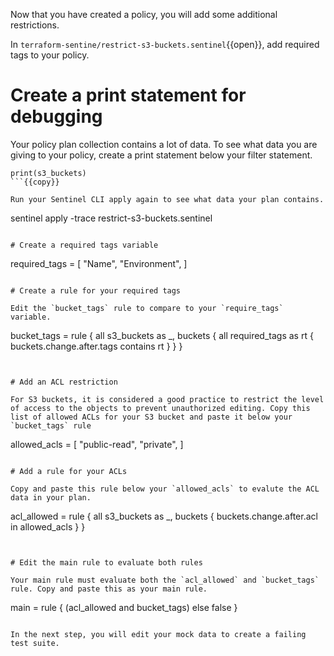 Now that you have created a policy, you will add some additional restrictions. 

In `terraform-sentine/restrict-s3-buckets.sentinel`{{open}}, add required tags to your policy.

# Create a print statement for debugging

Your policy plan collection contains a lot of data. To see what data you are giving to your policy, create a print statement below your filter statement.

```
print(s3_buckets)
```{{copy}}

Run your Sentinel CLI apply again to see what data your plan contains.

```
sentinel apply -trace restrict-s3-buckets.sentinel
```{{execute}}

# Create a required tags variable

```
required_tags = [
	"Name",
    "Environment",
]
```{{copy}}

# Create a rule for your required tags

Edit the `bucket_tags` rule to compare to your `require_tags` variable.

```
bucket_tags = rule {
	all s3_buckets as _, buckets {
		all required_tags as rt {
			buckets.change.after.tags contains rt
		}
	}
}
```{{copy}}


# Add an ACL restriction

For S3 buckets, it is considered a good practice to restrict the level of access to the objects to prevent unauthorized editing. Copy this list of allowed ACLs for your S3 bucket and paste it below your `bucket_tags` rule

```
allowed_acls = [
	"public-read",
	"private",
]
```{{copy}}

# Add a rule for your ACLs

Copy and paste this rule below your `allowed_acls` to evalute the ACL data in your plan.

```
acl_allowed = rule {
	all s3_buckets as _, buckets {
		buckets.change.after.acl in allowed_acls
	}
}
```{{copy}}


# Edit the main rule to evaluate both rules

Your main rule must evaluate both the `acl_allowed` and `bucket_tags` rule. Copy and paste this as your main rule.

```
main = rule {
    (acl_allowed and bucket_tags) else false
}
```{{copy}}

In the next step, you will edit your mock data to create a failing test suite.